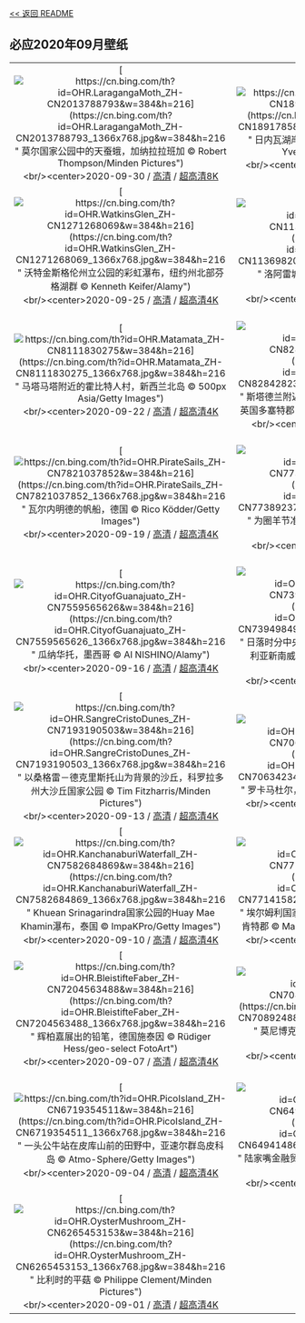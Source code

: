 [<< 返回 README](../../README.md)
## 必应2020年09月壁纸
||||
|:---:|:---:|:---:|
|[![https://cn.bing.com/th?id=OHR.LaragangaMoth_ZH-CN2013788793&w=384&h=216](https://cn.bing.com/th?id=OHR.LaragangaMoth_ZH-CN2013788793_1366x768.jpg&w=384&h=216 " &#10;莫尔国家公园中的天蚕蛾，加纳拉拉班加&#10;© Robert Thompson/Minden Pictures")](https://cn.bing.com/search?q=%E8%8E%AB%E5%B0%94%E5%9B%BD%E5%AE%B6%E5%85%AC%E5%9B%AD%E4%B8%AD%E7%9A%84%E5%A4%A9%E8%9A%95%E8%9B%BE%EF%BC%8C%E5%8A%A0%E7%BA%B3%E6%8B%89%E6%8B%89%E7%8F%AD%E5%8A%A0&form=hpcapt&mkt=zh-cn&filters=HpDate:"20200930_1600")<br/><center>2020-09-30 / [高清](https://cn.bing.com/th?id=OHR.LaragangaMoth_ZH-CN2013788793_1920x1200.jpg&w=1920&h=1200) / [超高清8K](https://cn.bing.com/th?id=OHR.LaragangaMoth_ZH-CN2013788793_UHD.jpg)<center/>|[![https://cn.bing.com/th?id=OHR.Lavaux_ZH-CN1891785892&w=384&h=216](https://cn.bing.com/th?id=OHR.Lavaux_ZH-CN1891785892_1366x768.jpg&w=384&h=216 " &#10;日内瓦湖岸上陡峭的拉沃葡萄园梯田，瑞士&#10;© Yves Marcoux/plainpicture")](https://cn.bing.com/search?q=%E6%97%A5%E5%86%85%E7%93%A6%E6%B9%96%E5%B2%B8%E4%B8%8A%E9%99%A1%E5%B3%AD%E7%9A%84%E6%8B%89%E6%B2%83%E8%91%A1%E8%90%84%E5%9B%AD%E6%A2%AF%E7%94%B0%EF%BC%8C%E7%91%9E%E5%A3%AB&form=hpcapt&mkt=zh-cn&filters=HpDate:"20200929_1600")<br/><center>2020-09-29 / [高清](https://cn.bing.com/th?id=OHR.Lavaux_ZH-CN1891785892_1920x1200.jpg&w=1920&h=1200) / [超高清4K](https://cn.bing.com/th?id=OHR.Lavaux_ZH-CN1891785892_UHD.jpg&w=3840&h=2160)<center/>|[![https://cn.bing.com/th?id=OHR.GreatBlueShark_ZH-CN1757082635&w=384&h=216](https://cn.bing.com/th?id=OHR.GreatBlueShark_ZH-CN1757082635_1366x768.jpg&w=384&h=216 " &#10;北大西洋亚速尔群岛附近的大青鲨&#10;© Nuno Sa/Minden Pictures")](https://cn.bing.com/search?q=%E5%8C%97%E5%A4%A7%E8%A5%BF%E6%B4%8B%E4%BA%9A%E9%80%9F%E5%B0%94%E7%BE%A4%E5%B2%9B%E9%99%84%E8%BF%91%E7%9A%84%E5%A4%A7%E9%9D%92%E9%B2%A8&form=hpcapt&mkt=zh-cn&filters=HpDate:"20200928_1600")<br/><center>2020-09-28 / [高清](https://cn.bing.com/th?id=OHR.GreatBlueShark_ZH-CN1757082635_1920x1200.jpg&w=1920&h=1200) / [超高清4K](https://cn.bing.com/th?id=OHR.GreatBlueShark_ZH-CN1757082635_UHD.jpg&w=3840&h=2160)<center/>|
|[![https://cn.bing.com/th?id=OHR.WatkinsGlen_ZH-CN1271268069&w=384&h=216](https://cn.bing.com/th?id=OHR.WatkinsGlen_ZH-CN1271268069_1366x768.jpg&w=384&h=216 " &#10;沃特金斯格伦州立公园的彩虹瀑布，纽约州北部芬格湖群&#10;© Kenneth Keifer/Alamy")](https://cn.bing.com/search?q=%E6%B2%83%E7%89%B9%E9%87%91%E6%96%AF%E6%A0%BC%E4%BC%A6%E5%B7%9E%E7%AB%8B%E5%85%AC%E5%9B%AD%E7%9A%84%E5%BD%A9%E8%99%B9%E7%80%91%E5%B8%83%EF%BC%8C%E7%BA%BD%E7%BA%A6%E5%B7%9E%E5%8C%97%E9%83%A8%E8%8A%AC%E6%A0%BC%E6%B9%96%E7%BE%A4&form=hpcapt&mkt=zh-cn&filters=HpDate:"20200925_1600")<br/><center>2020-09-25 / [高清](https://cn.bing.com/th?id=OHR.WatkinsGlen_ZH-CN1271268069_1920x1200.jpg&w=1920&h=1200) / [超高清4K](https://cn.bing.com/th?id=OHR.WatkinsGlen_ZH-CN1271268069_UHD.jpg&w=3840&h=2160)<center/>|[![https://cn.bing.com/th?id=OHR.LoarreCastle_ZH-CN1136982025&w=384&h=216](https://cn.bing.com/th?id=OHR.LoarreCastle_ZH-CN1136982025_1366x768.jpg&w=384&h=216 " &#10;洛阿雷城堡，西班牙韦斯卡&#10;© Sebastian Wasek/Alamy")](https://cn.bing.com/search?q=%E6%B4%9B%E9%98%BF%E9%9B%B7%E5%9F%8E%E5%A0%A1%EF%BC%8C%E8%A5%BF%E7%8F%AD%E7%89%99%E9%9F%A6%E6%96%AF%E5%8D%A1&form=hpcapt&mkt=zh-cn&filters=HpDate:"20200925_1600")<br/><center>2020-09-25 / [高清](https://cn.bing.com/th?id=OHR.LoarreCastle_ZH-CN1136982025_1920x1200.jpg&w=1920&h=1200) / [超高清4K](https://cn.bing.com/th?id=OHR.LoarreCastle_ZH-CN1136982025_UHD.jpg&w=3840&h=2160)<center/>|[![https://cn.bing.com/th?id=OHR.GoldenGinkgo_ZH-CN8507013452&w=384&h=216](https://cn.bing.com/th?id=OHR.GoldenGinkgo_ZH-CN8507013452_1366x768.jpg&w=384&h=216 " &#10;玄武湖公园的金色银杏叶，中国南京&#10;© SIPA Asia/ZUMA Wire/Alamy")](https://cn.bing.com/search?q=%E7%8E%84%E6%AD%A6%E6%B9%96%E5%85%AC%E5%9B%AD%E7%9A%84%E9%87%91%E8%89%B2%E9%93%B6%E6%9D%8F%E5%8F%B6%EF%BC%8C%E4%B8%AD%E5%9B%BD%E5%8D%97%E4%BA%AC&form=hpcapt&mkt=zh-cn&filters=HpDate:"20200923_1600")<br/><center>2020-09-23 / [高清](https://cn.bing.com/th?id=OHR.GoldenGinkgo_ZH-CN8507013452_1920x1200.jpg&w=1920&h=1200) / [超高清](https://cn.bing.com/th?id=OHR.GoldenGinkgo_ZH-CN8507013452_UHD.jpg)<center/>|
|[![https://cn.bing.com/th?id=OHR.Matamata_ZH-CN8111830275&w=384&h=216](https://cn.bing.com/th?id=OHR.Matamata_ZH-CN8111830275_1366x768.jpg&w=384&h=216 " &#10;马塔马塔附近的霍比特人村，新西兰北岛&#10;© 500px Asia/Getty Images")](https://cn.bing.com/search?q=%E9%A9%AC%E5%A1%94%E9%A9%AC%E5%A1%94%E9%99%84%E8%BF%91%E7%9A%84%E9%9C%8D%E6%AF%94%E7%89%B9%E4%BA%BA%E6%9D%91%EF%BC%8C%E6%96%B0%E8%A5%BF%E5%85%B0%E5%8C%97%E5%B2%9B&form=hpcapt&mkt=zh-cn&filters=HpDate:"20200922_1600")<br/><center>2020-09-22 / [高清](https://cn.bing.com/th?id=OHR.Matamata_ZH-CN8111830275_1920x1200.jpg&w=1920&h=1200) / [超高清4K](https://cn.bing.com/th?id=OHR.Matamata_ZH-CN8111830275_UHD.jpg&w=3840&h=2160)<center/>|[![https://cn.bing.com/th?id=OHR.DorsetHeather_ZH-CN8284282373&w=384&h=216](https://cn.bing.com/th?id=OHR.DorsetHeather_ZH-CN8284282373_1366x768.jpg&w=384&h=216 " &#10;斯塔德兰附近荒野上丛生的紫色和粉红色帚石楠，英国多塞特郡&#10;© allou/iStock/Getty Images Plus")](https://cn.bing.com/search?q=%E6%96%AF%E5%A1%94%E5%BE%B7%E5%85%B0%E9%99%84%E8%BF%91%E8%8D%92%E9%87%8E%E4%B8%8A%E4%B8%9B%E7%94%9F%E7%9A%84%E7%B4%AB%E8%89%B2%E5%92%8C%E7%B2%89%E7%BA%A2%E8%89%B2%E5%B8%9A%E7%9F%B3%E6%A5%A0%EF%BC%8C%E8%8B%B1%E5%9B%BD%E5%A4%9A%E5%A1%9E%E7%89%B9%E9%83%A1&form=hpcapt&mkt=zh-cn&filters=HpDate:"20200921_1600")<br/><center>2020-09-21 / [高清](https://cn.bing.com/th?id=OHR.DorsetHeather_ZH-CN8284282373_1920x1200.jpg&w=1920&h=1200) / [超高清](https://cn.bing.com/th?id=OHR.DorsetHeather_ZH-CN8284282373_UHD.jpg)<center/>|[![https://cn.bing.com/th?id=OHR.MontereyPup_ZH-CN7914017418&w=384&h=216](https://cn.bing.com/th?id=OHR.MontereyPup_ZH-CN7914017418_1366x768.jpg&w=384&h=216 " &#10;海獭妈妈和新生的小狗，加利福尼亚蒙特雷湾&#10;© Suzi Eszterhas/Minden Pictures")](https://cn.bing.com/search?q=%E6%B5%B7%E7%8D%AD%E5%A6%88%E5%A6%88%E5%92%8C%E6%96%B0%E7%94%9F%E7%9A%84%E5%B0%8F%E7%8B%97%EF%BC%8C%E5%8A%A0%E5%88%A9%E7%A6%8F%E5%B0%BC%E4%BA%9A%E8%92%99%E7%89%B9%E9%9B%B7%E6%B9%BE&form=hpcapt&mkt=zh-cn&filters=HpDate:"20200920_1600")<br/><center>2020-09-20 / [高清](https://cn.bing.com/th?id=OHR.MontereyPup_ZH-CN7914017418_1920x1200.jpg&w=1920&h=1200) / [超高清4K](https://cn.bing.com/th?id=OHR.MontereyPup_ZH-CN7914017418_UHD.jpg&w=3840&h=2160)<center/>|
|[![https://cn.bing.com/th?id=OHR.PirateSails_ZH-CN7821037852&w=384&h=216](https://cn.bing.com/th?id=OHR.PirateSails_ZH-CN7821037852_1366x768.jpg&w=384&h=216 " &#10;瓦尔内明德的帆船，德国&#10;© Rico Ködder/Getty Images")](https://cn.bing.com/search?q=%E7%93%A6%E5%B0%94%E5%86%85%E6%98%8E%E5%BE%B7%E7%9A%84%E5%B8%86%E8%88%B9%EF%BC%8C%E5%BE%B7%E5%9B%BD&form=hpcapt&mkt=zh-cn&filters=HpDate:"20200919_1600")<br/><center>2020-09-19 / [高清](https://cn.bing.com/th?id=OHR.PirateSails_ZH-CN7821037852_1920x1200.jpg&w=1920&h=1200) / [超高清4K](https://cn.bing.com/th?id=OHR.PirateSails_ZH-CN7821037852_UHD.jpg&w=3840&h=2160)<center/>|[![https://cn.bing.com/th?id=OHR.IcelandicRettir_ZH-CN7738923773&w=384&h=216](https://cn.bing.com/th?id=OHR.IcelandicRettir_ZH-CN7738923773_1366x768.jpg&w=384&h=216 " &#10;为圈羊节准备的冰岛羊&#10;© Pieter Tytgat/Getty Images")](https://cn.bing.com/search?q=%E4%B8%BA%E5%9C%88%E7%BE%8A%E8%8A%82%E5%87%86%E5%A4%87%E7%9A%84%E5%86%B0%E5%B2%9B%E7%BE%8A&form=hpcapt&mkt=zh-cn&filters=HpDate:"20200918_1600")<br/><center>2020-09-18 / [高清](https://cn.bing.com/th?id=OHR.IcelandicRettir_ZH-CN7738923773_1920x1200.jpg&w=1920&h=1200) / [超高清](https://cn.bing.com/th?id=OHR.IcelandicRettir_ZH-CN7738923773_UHD.jpg)<center/>|[![https://cn.bing.com/th?id=OHR.MistyVineyard_ZH-CN7642034150&w=384&h=216](https://cn.bing.com/th?id=OHR.MistyVineyard_ZH-CN7642034150_1366x768.jpg&w=384&h=216 " &#10;波尔多葡萄园，法国&#10;© agefotostock/Alamy")](https://cn.bing.com/search?q=%E6%B3%A2%E5%B0%94%E5%A4%9A%E8%91%A1%E8%90%84%E5%9B%AD%EF%BC%8C%E6%B3%95%E5%9B%BD&form=hpcapt&mkt=zh-cn&filters=HpDate:"20200917_1600")<br/><center>2020-09-17 / [高清](https://cn.bing.com/th?id=OHR.MistyVineyard_ZH-CN7642034150_1920x1200.jpg&w=1920&h=1200) / [超高清4K](https://cn.bing.com/th?id=OHR.MistyVineyard_ZH-CN7642034150_UHD.jpg&w=3840&h=2160)<center/>|
|[![https://cn.bing.com/th?id=OHR.CityofGuanajuato_ZH-CN7559565626&w=384&h=216](https://cn.bing.com/th?id=OHR.CityofGuanajuato_ZH-CN7559565626_1366x768.jpg&w=384&h=216 " &#10;瓜纳华托，墨西哥&#10;© AI NISHINO/Alamy")](https://cn.bing.com/search?q=%E7%93%9C%E7%BA%B3%E5%8D%8E%E6%89%98%EF%BC%8C%E5%A2%A8%E8%A5%BF%E5%93%A5&form=hpcapt&mkt=zh-cn&filters=HpDate:"20200916_1600")<br/><center>2020-09-16 / [高清](https://cn.bing.com/th?id=OHR.CityofGuanajuato_ZH-CN7559565626_1920x1200.jpg&w=1920&h=1200) / [超高清4K](https://cn.bing.com/th?id=OHR.CityofGuanajuato_ZH-CN7559565626_UHD.jpg&w=3840&h=2160)<center/>|[![https://cn.bing.com/th?id=OHR.LifeguardEntrance_ZH-CN7394984988&w=384&h=216](https://cn.bing.com/th?id=OHR.LifeguardEntrance_ZH-CN7394984988_1366x768.jpg&w=384&h=216 " &#10;日落时分中央海岸入口海滩上的救生员小屋，澳大利亚新南威尔士州&#10;© Yury Prokopenko/Getty Images")](https://cn.bing.com/search?q=%E6%97%A5%E8%90%BD%E6%97%B6%E5%88%86%E4%B8%AD%E5%A4%AE%E6%B5%B7%E5%B2%B8%E5%85%A5%E5%8F%A3%E6%B5%B7%E6%BB%A9%E4%B8%8A%E7%9A%84%E6%95%91%E7%94%9F%E5%91%98%E5%B0%8F%E5%B1%8B%EF%BC%8C%E6%BE%B3%E5%A4%A7%E5%88%A9%E4%BA%9A%E6%96%B0%E5%8D%97%E5%A8%81%E5%B0%94%E5%A3%AB%E5%B7%9E&form=hpcapt&mkt=zh-cn&filters=HpDate:"20200915_1600")<br/><center>2020-09-15 / [高清](https://cn.bing.com/th?id=OHR.LifeguardEntrance_ZH-CN7394984988_1920x1200.jpg&w=1920&h=1200) / [超高清4K](https://cn.bing.com/th?id=OHR.LifeguardEntrance_ZH-CN7394984988_UHD.jpg&w=3840&h=2160)<center/>|[![https://cn.bing.com/th?id=OHR.YellowBells_ZH-CN7296699570&w=384&h=216](https://cn.bing.com/th?id=OHR.YellowBells_ZH-CN7296699570_1366x768.jpg&w=384&h=216 " &#10;在食用黄钟花的红喉北蜂鸟，德克萨斯州丘陵地&#10;© Rolf Nussbaumer/Danita Delimont")](https://cn.bing.com/search?q=%E5%9C%A8%E9%A3%9F%E7%94%A8%E9%BB%84%E9%92%9F%E8%8A%B1%E7%9A%84%E7%BA%A2%E5%96%89%E5%8C%97%E8%9C%82%E9%B8%9F%EF%BC%8C%E5%BE%B7%E5%85%8B%E8%90%A8%E6%96%AF%E5%B7%9E%E4%B8%98%E9%99%B5%E5%9C%B0&form=hpcapt&mkt=zh-cn&filters=HpDate:"20200914_1600")<br/><center>2020-09-14 / [高清](https://cn.bing.com/th?id=OHR.YellowBells_ZH-CN7296699570_1920x1200.jpg&w=1920&h=1200) / [超高清4K](https://cn.bing.com/th?id=OHR.YellowBells_ZH-CN7296699570_UHD.jpg&w=3840&h=2160)<center/>|
|[![https://cn.bing.com/th?id=OHR.SangreCristoDunes_ZH-CN7193190503&w=384&h=216](https://cn.bing.com/th?id=OHR.SangreCristoDunes_ZH-CN7193190503_1366x768.jpg&w=384&h=216 " &#10;以桑格雷－德克里斯托山为背景的沙丘，科罗拉多州大沙丘国家公园&#10;© Tim Fitzharris/Minden Pictures")](https://cn.bing.com/search?q=%E4%BB%A5%E6%A1%91%E6%A0%BC%E9%9B%B7%EF%BC%8D%E5%BE%B7%E5%85%8B%E9%87%8C%E6%96%AF%E6%89%98%E5%B1%B1%E4%B8%BA%E8%83%8C%E6%99%AF%E7%9A%84%E6%B2%99%E4%B8%98%EF%BC%8C%E7%A7%91%E7%BD%97%E6%8B%89%E5%A4%9A%E5%B7%9E%E5%A4%A7%E6%B2%99%E4%B8%98%E5%9B%BD%E5%AE%B6%E5%85%AC%E5%9B%AD&form=hpcapt&mkt=zh-cn&filters=HpDate:"20200913_1600")<br/><center>2020-09-13 / [高清](https://cn.bing.com/th?id=OHR.SangreCristoDunes_ZH-CN7193190503_1920x1200.jpg&w=1920&h=1200) / [超高清4K](https://cn.bing.com/th?id=OHR.SangreCristoDunes_ZH-CN7193190503_UHD.jpg&w=3840&h=2160)<center/>|[![https://cn.bing.com/th?id=OHR.MedievalRocamadour_ZH-CN7063423495&w=384&h=216](https://cn.bing.com/th?id=OHR.MedievalRocamadour_ZH-CN7063423495_1366x768.jpg&w=384&h=216 " &#10;罗卡马杜尔，法国&#10;© Rrrainbow/Getty Images")](https://cn.bing.com/search?q=%E7%BD%97%E5%8D%A1%E9%A9%AC%E6%9D%9C%E5%B0%94%EF%BC%8C%E6%B3%95%E5%9B%BD&form=hpcapt&mkt=zh-cn&filters=HpDate:"20200912_1600")<br/><center>2020-09-12 / [高清](https://cn.bing.com/th?id=OHR.MedievalRocamadour_ZH-CN7063423495_1920x1200.jpg&w=1920&h=1200) / [超高清4K](https://cn.bing.com/th?id=OHR.MedievalRocamadour_ZH-CN7063423495_UHD.jpg&w=3840&h=2160)<center/>|[![https://cn.bing.com/th?id=OHR.TorontoSky_ZH-CN6932705886&w=384&h=216](https://cn.bing.com/th?id=OHR.TorontoSky_ZH-CN6932705886_1366x768.jpg&w=384&h=216 " &#10;日落时的多伦多天际线&#10;© diegograndi/Getty Images")](https://cn.bing.com/search?q=%E6%97%A5%E8%90%BD%E6%97%B6%E7%9A%84%E5%A4%9A%E4%BC%A6%E5%A4%9A%E5%A4%A9%E9%99%85%E7%BA%BF&form=hpcapt&mkt=zh-cn&filters=HpDate:"20200911_1600")<br/><center>2020-09-11 / [高清](https://cn.bing.com/th?id=OHR.TorontoSky_ZH-CN6932705886_1920x1200.jpg&w=1920&h=1200) / [超高清](https://cn.bing.com/th?id=OHR.TorontoSky_ZH-CN6932705886_UHD.jpg)<center/>|
|[![https://cn.bing.com/th?id=OHR.KanchanaburiWaterfall_ZH-CN7582684869&w=384&h=216](https://cn.bing.com/th?id=OHR.KanchanaburiWaterfall_ZH-CN7582684869_1366x768.jpg&w=384&h=216 " &#10;Khuean Srinagarindra国家公园的Huay Mae Khamin瀑布，泰国&#10;© ImpaKPro/Getty Images")](https://cn.bing.com/search?q=Khuean&form=hpcapt&mkt=zh-cn&filters=HpDate:"20200910_1600")<br/><center>2020-09-10 / [高清](https://cn.bing.com/th?id=OHR.KanchanaburiWaterfall_ZH-CN7582684869_1920x1200.jpg&w=1920&h=1200) / [超高清4K](https://cn.bing.com/th?id=OHR.KanchanaburiWaterfall_ZH-CN7582684869_UHD.jpg&w=3840&h=2160)<center/>|[![https://cn.bing.com/th?id=OHR.BeardedReedling_ZH-CN7714158275&w=384&h=216](https://cn.bing.com/th?id=OHR.BeardedReedling_ZH-CN7714158275_1366x768.jpg&w=384&h=216 " &#10;埃尔姆利国家自然保护区里的一只文须雀，英格兰肯特郡&#10;© Mark Bridger/Offset by Shutterstock")](https://cn.bing.com/search?q=%E5%9F%83%E5%B0%94%E5%A7%86%E5%88%A9%E5%9B%BD%E5%AE%B6%E8%87%AA%E7%84%B6%E4%BF%9D%E6%8A%A4%E5%8C%BA%E9%87%8C%E7%9A%84%E4%B8%80%E5%8F%AA%E6%96%87%E9%A1%BB%E9%9B%80%EF%BC%8C%E8%8B%B1%E6%A0%BC%E5%85%B0%E8%82%AF%E7%89%B9%E9%83%A1&form=hpcapt&mkt=zh-cn&filters=HpDate:"20200909_1600")<br/><center>2020-09-09 / [高清](https://cn.bing.com/th?id=OHR.BeardedReedling_ZH-CN7714158275_1920x1200.jpg&w=1920&h=1200) / [超高清4K](https://cn.bing.com/th?id=OHR.BeardedReedling_ZH-CN7714158275_UHD.jpg&w=3840&h=2160)<center/>|[![https://cn.bing.com/th?id=OHR.OttoSettembre_ZH-CN7378112626&w=384&h=216](https://cn.bing.com/th?id=OHR.OttoSettembre_ZH-CN7378112626_1366x768.jpg&w=384&h=216 " &#10;瓦莱塔，马耳他&#10;© Deejpilot/GettyImages")](https://cn.bing.com/search?q=%E7%93%A6%E8%8E%B1%E5%A1%94%EF%BC%8C%E9%A9%AC%E8%80%B3%E4%BB%96&form=hpcapt&mkt=zh-cn&filters=HpDate:"20200908_1600")<br/><center>2020-09-08 / [高清](https://cn.bing.com/th?id=OHR.OttoSettembre_ZH-CN7378112626_1920x1200.jpg&w=1920&h=1200) / [超高清4K](https://cn.bing.com/th?id=OHR.OttoSettembre_ZH-CN7378112626_UHD.jpg&w=3840&h=2160)<center/>|
|[![https://cn.bing.com/th?id=OHR.BleistifteFaber_ZH-CN7204563488&w=384&h=216](https://cn.bing.com/th?id=OHR.BleistifteFaber_ZH-CN7204563488_1366x768.jpg&w=384&h=216 " &#10;辉柏嘉展出的铅笔，德国施泰因&#10;© Rüdiger Hess/geo-select FotoArt")](https://cn.bing.com/search?q=%E8%BE%89%E6%9F%8F%E5%98%89%E5%B1%95%E5%87%BA%E7%9A%84%E9%93%85%E7%AC%94%EF%BC%8C%E5%BE%B7%E5%9B%BD%E6%96%BD%E6%B3%B0%E5%9B%A0&form=hpcapt&mkt=zh-cn&filters=HpDate:"20200907_1600")<br/><center>2020-09-07 / [高清](https://cn.bing.com/th?id=OHR.BleistifteFaber_ZH-CN7204563488_1920x1200.jpg&w=1920&h=1200) / [超高清4K](https://cn.bing.com/th?id=OHR.BleistifteFaber_ZH-CN7204563488_UHD.jpg&w=3840&h=2160)<center/>|[![https://cn.bing.com/th?id=OHR.LongIsland_ZH-CN7089248815&w=384&h=216](https://cn.bing.com/th?id=OHR.LongIsland_ZH-CN7089248815_1366x768.jpg&w=384&h=216 " &#10;莫尼博克湾的芦苇岛，纽约长岛&#10;© Claudia Uripos/eStock Photo")](https://cn.bing.com/search?q=%E8%8E%AB%E5%B0%BC%E5%8D%9A%E5%85%8B%E6%B9%BE%E7%9A%84%E8%8A%A6%E8%8B%87%E5%B2%9B%EF%BC%8C%E7%BA%BD%E7%BA%A6%E9%95%BF%E5%B2%9B&form=hpcapt&mkt=zh-cn&filters=HpDate:"20200906_1600")<br/><center>2020-09-06 / [高清](https://cn.bing.com/th?id=OHR.LongIsland_ZH-CN7089248815_1920x1200.jpg&w=1920&h=1200) / [超高清4K](https://cn.bing.com/th?id=OHR.LongIsland_ZH-CN7089248815_UHD.jpg&w=3840&h=2160)<center/>|[![https://cn.bing.com/th?id=OHR.BeaverDam_ZH-CN6855160492&w=384&h=216](https://cn.bing.com/th?id=OHR.BeaverDam_ZH-CN6855160492_1366x768.jpg&w=384&h=216 " &#10;锯齿国家森林里的海狸坝，爱达荷州&#10;© Charles Knowles/Alamy")](https://cn.bing.com/search?q=%E9%94%AF%E9%BD%BF%E5%9B%BD%E5%AE%B6%E6%A3%AE%E6%9E%97%E9%87%8C%E7%9A%84%E6%B5%B7%E7%8B%B8%E5%9D%9D%EF%BC%8C%E7%88%B1%E8%BE%BE%E8%8D%B7%E5%B7%9E&form=hpcapt&mkt=zh-cn&filters=HpDate:"20200905_1600")<br/><center>2020-09-05 / [高清](https://cn.bing.com/th?id=OHR.BeaverDam_ZH-CN6855160492_1920x1200.jpg&w=1920&h=1200) / [超高清4K](https://cn.bing.com/th?id=OHR.BeaverDam_ZH-CN6855160492_UHD.jpg&w=3840&h=2160)<center/>|
|[![https://cn.bing.com/th?id=OHR.PicoIsland_ZH-CN6719354511&w=384&h=216](https://cn.bing.com/th?id=OHR.PicoIsland_ZH-CN6719354511_1366x768.jpg&w=384&h=216 " &#10;一头公牛站在皮库山前的田野中，亚速尔群岛皮科岛&#10;© Atmo-Sphere/Getty Images")](https://cn.bing.com/search?q=%E4%B8%80%E5%A4%B4%E5%85%AC%E7%89%9B%E7%AB%99%E5%9C%A8%E7%9A%AE%E5%BA%93%E5%B1%B1%E5%89%8D%E7%9A%84%E7%94%B0%E9%87%8E%E4%B8%AD%EF%BC%8C%E4%BA%9A%E9%80%9F%E5%B0%94%E7%BE%A4%E5%B2%9B%E7%9A%AE%E7%A7%91%E5%B2%9B&form=hpcapt&mkt=zh-cn&filters=HpDate:"20200904_1600")<br/><center>2020-09-04 / [高清](https://cn.bing.com/th?id=OHR.PicoIsland_ZH-CN6719354511_1920x1200.jpg&w=1920&h=1200) / [超高清4K](https://cn.bing.com/th?id=OHR.PicoIsland_ZH-CN6719354511_UHD.jpg&w=3840&h=2160)<center/>|[![https://cn.bing.com/th?id=OHR.FinancialTowers_ZH-CN6494148642&w=384&h=216](https://cn.bing.com/th?id=OHR.FinancialTowers_ZH-CN6494148642_1366x768.jpg&w=384&h=216 " &#10;陆家嘴金融贸易区，中国上海&#10;© Jackal Pan/Getty Images")](https://cn.bing.com/search?q=%E9%99%86%E5%AE%B6%E5%98%B4%E9%87%91%E8%9E%8D%E8%B4%B8%E6%98%93%E5%8C%BA%EF%BC%8C%E4%B8%AD%E5%9B%BD%E4%B8%8A%E6%B5%B7&form=hpcapt&mkt=zh-cn&filters=HpDate:"20200903_1600")<br/><center>2020-09-03 / [高清](https://cn.bing.com/th?id=OHR.FinancialTowers_ZH-CN6494148642_1920x1200.jpg&w=1920&h=1200) / [超高清4K](https://cn.bing.com/th?id=OHR.FinancialTowers_ZH-CN6494148642_UHD.jpg&w=3840&h=2160)<center/>|[![https://cn.bing.com/th?id=OHR.SmithRock_ZH-CN6383276214&w=384&h=216](https://cn.bing.com/th?id=OHR.SmithRock_ZH-CN6383276214_1366x768.jpg&w=384&h=216 " &#10;史密斯洛克州立公园，俄勒冈&#10;© Manuela Durson/Getty Images")](https://cn.bing.com/search?q=%E5%8F%B2%E5%AF%86%E6%96%AF%E6%B4%9B%E5%85%8B%E5%B7%9E%E7%AB%8B%E5%85%AC%E5%9B%AD%EF%BC%8C%E4%BF%84%E5%8B%92%E5%86%88&form=hpcapt&mkt=zh-cn&filters=HpDate:"20200902_1600")<br/><center>2020-09-02 / [高清](https://cn.bing.com/th?id=OHR.SmithRock_ZH-CN6383276214_1920x1200.jpg&w=1920&h=1200) / [超高清4K](https://cn.bing.com/th?id=OHR.SmithRock_ZH-CN6383276214_UHD.jpg&w=3840&h=2160)<center/>|
|[![https://cn.bing.com/th?id=OHR.OysterMushroom_ZH-CN6265453153&w=384&h=216](https://cn.bing.com/th?id=OHR.OysterMushroom_ZH-CN6265453153_1366x768.jpg&w=384&h=216 " &#10;比利时的平菇&#10;© Philippe Clement/Minden Pictures")](https://cn.bing.com/search?q=%E6%AF%94%E5%88%A9%E6%97%B6%E7%9A%84%E5%B9%B3%E8%8F%87&form=hpcapt&mkt=zh-cn&filters=HpDate:"20200901_1600")<br/><center>2020-09-01 / [高清](https://cn.bing.com/th?id=OHR.OysterMushroom_ZH-CN6265453153_1920x1200.jpg&w=1920&h=1200) / [超高清4K](https://cn.bing.com/th?id=OHR.OysterMushroom_ZH-CN6265453153_UHD.jpg&w=3840&h=2160)<center/>